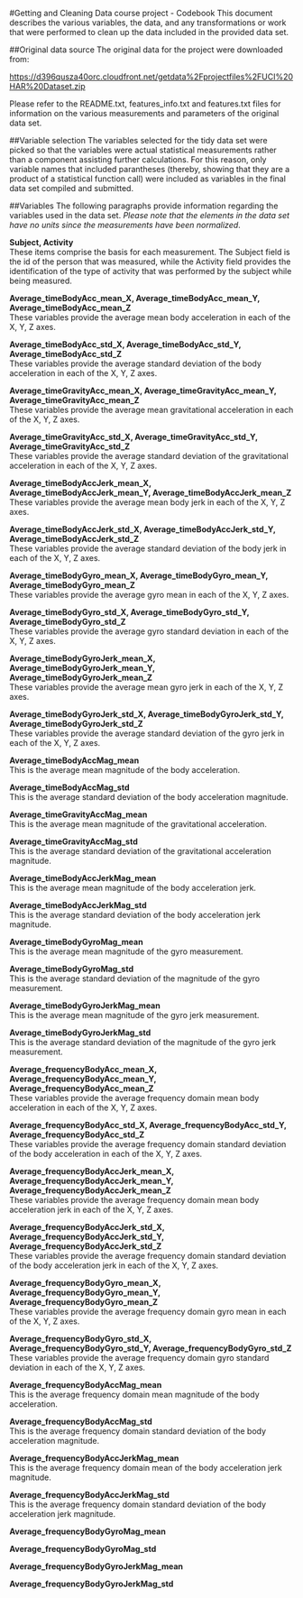 #Getting and Cleaning Data course project - Codebook
This document describes the various variables, the data, and any transformations or work that were performed to clean up the data included in the provided data set.

##Original data source
The original data for the project were downloaded from:

https://d396qusza40orc.cloudfront.net/getdata%2Fprojectfiles%2FUCI%20HAR%20Dataset.zip  

Please refer to the README.txt, features_info.txt and features.txt files for information on the various measurements and parameters of the original data set.

##Variable selection
The variables selected for the tidy data set were picked so that the variables were actual statistical measurements rather than a component assisting further calculations. For this reason, only variable names that included parantheses (thereby, showing that they are a product of a statistical function call) were included as variables in the final data set compiled and submitted.

##Variables
The following paragraphs provide information regarding the variables used in the data set. *Please note that the elements in the data set have no units since the measurements have been normalized*.  

**Subject, Activity**  
These items comprise the basis for each measurement. The Subject field is the id of the person that was measured, while the Activity field provides the identification of the type of activity that was performed by the subject while being measured.

**Average_timeBodyAcc_mean_X, Average_timeBodyAcc_mean_Y, Average_timeBodyAcc_mean_Z**  
These variables provide the average mean body acceleration in each of the X, Y, Z axes.  


**Average_timeBodyAcc_std_X, Average_timeBodyAcc_std_Y, Average_timeBodyAcc_std_Z**  
These variables provide the average standard deviation of the body acceleration in each of the X, Y, Z axes.  


**Average_timeGravityAcc_mean_X, Average_timeGravityAcc_mean_Y, Average_timeGravityAcc_mean_Z**  
These variables provide the average mean gravitational acceleration in each of the X, Y, Z axes.  


**Average_timeGravityAcc_std_X, Average_timeGravityAcc_std_Y, Average_timeGravityAcc_std_Z**  
These variables provide the average standard deviation of the gravitational acceleration in each of the X, Y, Z axes.  


**Average_timeBodyAccJerk_mean_X, Average_timeBodyAccJerk_mean_Y, Average_timeBodyAccJerk_mean_Z**  
These variables provide the average mean body jerk in each of the X, Y, Z axes.  


**Average_timeBodyAccJerk_std_X, Average_timeBodyAccJerk_std_Y, Average_timeBodyAccJerk_std_Z**  
These variables provide the average standard deviation of the body jerk in each of the X, Y, Z axes.  


**Average_timeBodyGyro_mean_X, Average_timeBodyGyro_mean_Y, Average_timeBodyGyro_mean_Z**  
These variables provide the average gyro mean in each of the X, Y, Z axes.  


**Average_timeBodyGyro_std_X, Average_timeBodyGyro_std_Y, Average_timeBodyGyro_std_Z**  
These variables provide the average gyro standard deviation in each of the X, Y, Z axes.  


**Average_timeBodyGyroJerk_mean_X, Average_timeBodyGyroJerk_mean_Y, Average_timeBodyGyroJerk_mean_Z**  
These variables provide the average mean gyro jerk in each of the X, Y, Z axes.  


**Average_timeBodyGyroJerk_std_X, Average_timeBodyGyroJerk_std_Y, Average_timeBodyGyroJerk_std_Z**  
These variables provide the average standard deviation of the gyro jerk in each of the X, Y, Z axes.  


**Average_timeBodyAccMag_mean**  
This is the average mean magnitude of the body acceleration.


**Average_timeBodyAccMag_std**  
This is the average standard deviation of the body acceleration magnitude.


**Average_timeGravityAccMag_mean**  
This is the average mean magnitude of the gravitational acceleration.


**Average_timeGravityAccMag_std**  
This is the average standard deviation of the gravitational acceleration magnitude.


**Average_timeBodyAccJerkMag_mean**  
This is the average mean magnitude of the body acceleration jerk.


**Average_timeBodyAccJerkMag_std**  
This is the average standard deviation of the body acceleration jerk magnitude.


**Average_timeBodyGyroMag_mean**  
This is the average mean magnitude of the gyro measurement.


**Average_timeBodyGyroMag_std**  
This is the average standard deviation of the magnitude of the gyro measurement.


**Average_timeBodyGyroJerkMag_mean**  
This is the average mean magnitude of the gyro jerk measurement.


**Average_timeBodyGyroJerkMag_std**  
This is the average standard deviation of the magnitude of the gyro jerk measurement.


**Average_frequencyBodyAcc_mean_X, Average_frequencyBodyAcc_mean_Y, Average_frequencyBodyAcc_mean_Z**  
These variables provide the average frequency domain mean body acceleration in each of the X, Y, Z axes.  


**Average_frequencyBodyAcc_std_X, Average_frequencyBodyAcc_std_Y, Average_frequencyBodyAcc_std_Z**  
These variables provide the average frequency domain standard deviation of the body acceleration in each of the X, Y, Z axes.  


**Average_frequencyBodyAccJerk_mean_X, Average_frequencyBodyAccJerk_mean_Y, Average_frequencyBodyAccJerk_mean_Z**  
These variables provide the average frequency domain mean body acceleration jerk in each of the X, Y, Z axes.  


**Average_frequencyBodyAccJerk_std_X, Average_frequencyBodyAccJerk_std_Y, Average_frequencyBodyAccJerk_std_Z**  
These variables provide the average frequency domain standard deviation of the body acceleration jerk in each of the X, Y, Z axes.  


**Average_frequencyBodyGyro_mean_X, Average_frequencyBodyGyro_mean_Y, Average_frequencyBodyGyro_mean_Z**  
These variables provide the average frequency domain gyro mean in each of the X, Y, Z axes.  


**Average_frequencyBodyGyro_std_X, Average_frequencyBodyGyro_std_Y, Average_frequencyBodyGyro_std_Z**  
These variables provide the average frequency domain gyro standard deviation in each of the X, Y, Z axes.  


**Average_frequencyBodyAccMag_mean**  
This is the average frequency domain mean magnitude of the body acceleration.


**Average_frequencyBodyAccMag_std**  
This is the average frequency domain standard deviation of the body acceleration magnitude.


**Average_frequencyBodyAccJerkMag_mean**  
This is the average frequency domain mean of the body acceleration jerk magnitude.


**Average_frequencyBodyAccJerkMag_std**  
This is the average frequency domain standard deviation of the body acceleration jerk magnitude.


**Average_frequencyBodyGyroMag_mean**  


**Average_frequencyBodyGyroMag_std**  


**Average_frequencyBodyGyroJerkMag_mean**  


**Average_frequencyBodyGyroJerkMag_std**  


